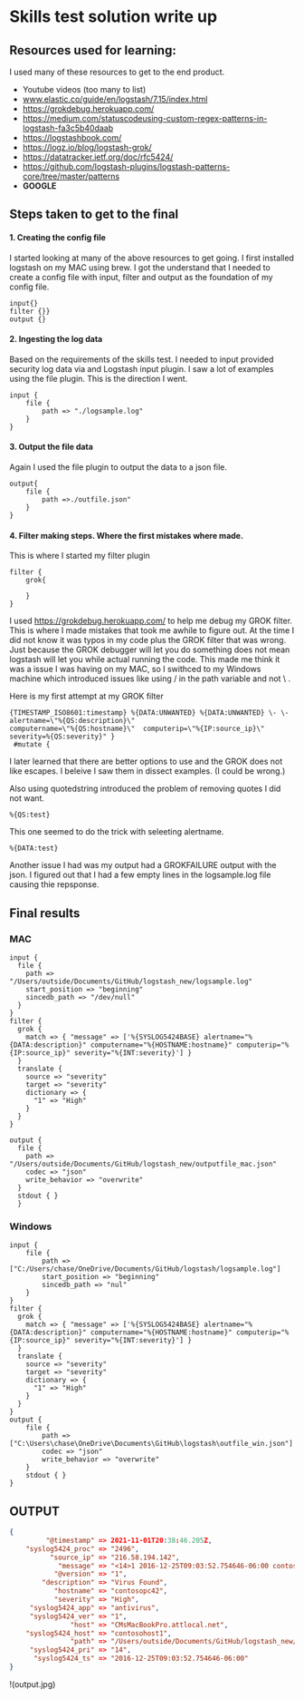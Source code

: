 # Skills test solution write up 

## Resources used for learning:
I used many of these resources to get to the end product.

* Youtube videos (too many to list)  
* www.elastic.co/guide/en/logstash/7.15/index.html 
* https://grokdebug.herokuapp.com/
* https://medium.com/statuscodeusing-custom-regex-patterns-in-logstash-fa3c5b40daab
* https://logstashbook.com/
* https://logz.io/blog/logstash-grok/
* https://datatracker.ietf.org/doc/rfc5424/
* https://github.com/logstash-plugins/logstash-patterns-core/tree/master/patterns
*  **GOOGLE**
   

## Steps taken to get to the final 
#### 1. Creating the config file
I started looking at many of the above resources to get going. I first installed logstash on my MAC using brew. I got the understand that I needed to create a config file with input, filter and output as the foundation of my config file. 

```CONF
input{}
filter {}}
output {}
```
#### 2. Ingesting the log data
Based on the requirements of the skills test.  I needed to input provided security log data via and Logstash input plugin. I saw a lot of examples using the file plugin. This is the direction I went.
```CONF
input {
    file {
        path => "./logsample.log" 
    }
}
```
#### 3. Output the file data
Again I used the file plugin to output the data to a json file. 
```CONF
output{
    file {
        path =>./outfile.json" 
    }
}
```
#### 4. Filter making steps. Where the first mistakes where made. 
This is where I started my filter plugin 
```CONF
filter {
    grok{

    }
}
```
I used  https://grokdebug.herokuapp.com/ to help me debug my GROK filter. This is where I made mistakes that took me awhile to figure out. At the time I did not know it was typos in my code plus the GROK filter that was wrong. Just because the GROK debugger will let you do something does not mean logstash will let you while actual running the code. This made me think it was a issue I was having on my MAC, so I swithced to my Windows machine which introduced issues like using / in the path variable and not \ . 

Here is my first attempt at my GROK filter 
```
{TIMESTAMP_ISO8601:timestamp} %{DATA:UNWANTED} %{DATA:UNWANTED} \- \- alertname=\"%{QS:description}\" 
computername=\"%{QS:hostname}\"  computerip=\"%{IP:source_ip}\" severity=%{QS:severity}" }
 #mutate {
```
I later learned that there are better options to use and the GROK does not like escapes. I beleive I saw them in dissect examples. (I could be wrong.) 

Also using quotedstring introduced the problem of removing quotes I did not want. 
```
%{QS:test}
```
This one seemed to do the trick with seleeting alertname. 
```
%{DATA:test}
```

Another issue I had was my output had a GROKFAILURE output with the json. I figured out that I had a few empty lines in the logsample.log file causing thie repsponse.

## Final results
### MAC
```CONF
input {
  file {
    path => "/Users/outside/Documents/GitHub/logstash_new/logsample.log"
    start_position => "beginning"
    sincedb_path => "/dev/null"
  }
}
filter {
  grok {
    match => { "message" => ['%{SYSLOG5424BASE} alertname="%{DATA:description}" computername="%{HOSTNAME:hostname}" computerip="%{IP:source_ip}" severity="%{INT:severity}'] }
  }
  translate {
    source => "severity"
    target => "severity"
    dictionary => {
      "1" => "High"
    }
  }
}  

output {
  file {
    path => "/Users/outside/Documents/GitHub/logstash_new/outputfile_mac.json"
    codec => "json"
    write_behavior => "overwrite"
  }
  stdout { }
  }
```
### Windows

```CONF
input {
    file {
        path => ["C:/Users/chase/OneDrive/Documents/GitHub/logstash/logsample.log"]
        start_position => "beginning"
        sincedb_path => "nul"
    }
}
filter {
  grok {
    match => { "message" => ['%{SYSLOG5424BASE} alertname="%{DATA:description}" computername="%{HOSTNAME:hostname}" computerip="%{IP:source_ip}" severity="%{INT:severity}'] }
  }
  translate {
    source => "severity"
    target => "severity"
    dictionary => {
      "1" => "High"
    }
  }
}  
output {
    file { 
        path => ["C:\Users\chase\OneDrive\Documents\GitHub\logstash\outfile_win.json"]
        codec => "json"
        write_behavior => "overwrite"
    }
    stdout { }
}
```
## OUTPUT
```JSON
{
         "@timestamp" => 2021-11-01T20:38:46.205Z,
    "syslog5424_proc" => "2496",
          "source_ip" => "216.58.194.142",
            "message" => "<14>1 2016-12-25T09:03:52.754646-06:00 contosohost1 antivirus 2496 - - alertname=\"Virus Found\" computername=\"contosopc42\" computerip=\"216.58.194.142\" severity=\"1\"",
           "@version" => "1",
        "description" => "Virus Found",
           "hostname" => "contosopc42",
           "severity" => "High",
     "syslog5424_app" => "antivirus",
     "syslog5424_ver" => "1",
               "host" => "CMsMacBookPro.attlocal.net",
    "syslog5424_host" => "contosohost1",
               "path" => "/Users/outside/Documents/GitHub/logstash_new/logsample.log",
     "syslog5424_pri" => "14",
      "syslog5424_ts" => "2016-12-25T09:03:52.754646-06:00"
}
```
!(output.jpg)